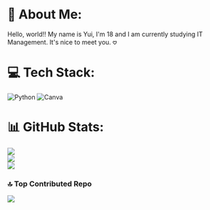 # 💫 About Me:
Hello, world!! My name is Yui, I'm 18 and I am currently studying IT Management. It's nice to meet you. 𖹭


# 💻 Tech Stack:
![Python](https://img.shields.io/badge/python-3670A0?style=plastic&logo=python&logoColor=ffdd54) ![Canva](https://img.shields.io/badge/Canva-%2300C4CC.svg?style=plastic&logo=Canva&logoColor=white)
# 📊 GitHub Stats:
![](https://github-readme-stats.vercel.app/api?username=justyuii&theme=onedark&hide_border=false&include_all_commits=true&count_private=true)<br/>
![](https://github-readme-streak-stats.herokuapp.com/?user=justyuii&theme=onedark&hide_border=false)<br/>
![](https://github-readme-stats.vercel.app/api/top-langs/?username=justyuii&theme=onedark&hide_border=false&include_all_commits=true&count_private=true&layout=compact)

### 🔝 Top Contributed Repo
![](https://github-contributor-stats.vercel.app/api?username=justyuii&limit=5&theme=onedark&combine_all_yearly_contributions=true)

